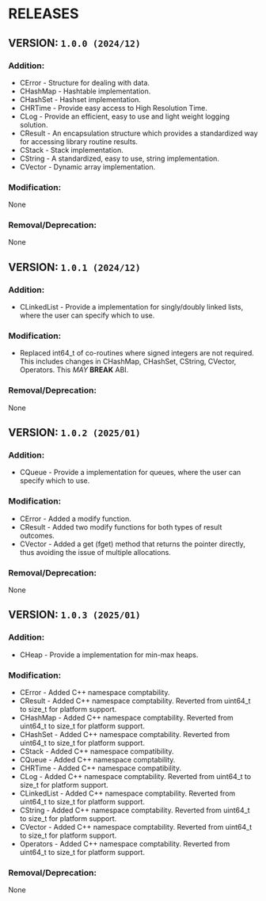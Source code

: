 # RELEASES

## **VERSION:** `1.0.0 (2024/12)`

### Addition:
- CError - Structure for dealing with data.
- CHashMap - Hashtable implementation.
- CHashSet - Hashset implementation.
- CHRTime - Provide easy access to High Resolution Time.
- CLog - Provide an efficient, easy to use and light weight logging solution.
- CResult - An encapsulation structure which provides a standardized way for accessing library routine results.
- CStack - Stack implementation.
- CString - A standardized, easy to use, string implementation.
- CVector - Dynamic array implementation.

### Modification:
None

### Removal/Deprecation:
None

## **VERSION:** `1.0.1 (2024/12)`

### Addition:
- CLinkedList - Provide a implementation for singly/doubly linked lists, where the user can specify which to use.

### Modification:
- Replaced int64_t of co-routines where signed integers are not required. This includes changes in CHashMap, CHashSet, CString, CVector, Operators. This *MAY* **BREAK** ABI.

### Removal/Deprecation:
None

## **VERSION:** `1.0.2 (2025/01)`

### Addition:
- CQueue - Provide a implementation for queues, where the user can specify which to use.

### Modification:
- CError - Added a modify function.
- CResult - Added two modify functions for both types of result outcomes.
- CVector - Added a get (fget) method that returns the pointer directly, thus avoiding the issue of multiple allocations.

### Removal/Deprecation:
None

## **VERSION:** `1.0.3 (2025/01)`

### Addition:
- CHeap - Provide a implementation for min-max heaps.

### Modification:
- CError - Added C++ namespace comptability.
- CResult - Added C++ namespace comptability. Reverted from uint64_t to size_t for platform support.
- CHashMap - Added C++ namespace comptability. Reverted from uint64_t to size_t for platform support.
- CHashSet - Added C++ namespace comptability. Reverted from uint64_t to size_t for platform support.
- CStack - Added C++ namespace compatibility.
- CQueue - Added C++ namespace comptability.
- CHRTime - Added C++ namespace compatibility.
- CLog - Added C++ namespace comptability. Reverted from uint64_t to size_t for platform support.
- CLinkedList - Added C++ namespace comptability. Reverted from uint64_t to size_t for platform support.
- CString - Added C++ namespace comptability. Reverted from uint64_t to size_t for platform support.
- CVector - Added C++ namespace comptability. Reverted from uint64_t to size_t for platform support.
- Operators - Added C++ namespace comptability. Reverted from uint64_t to size_t for platform support.

### Removal/Deprecation:
None